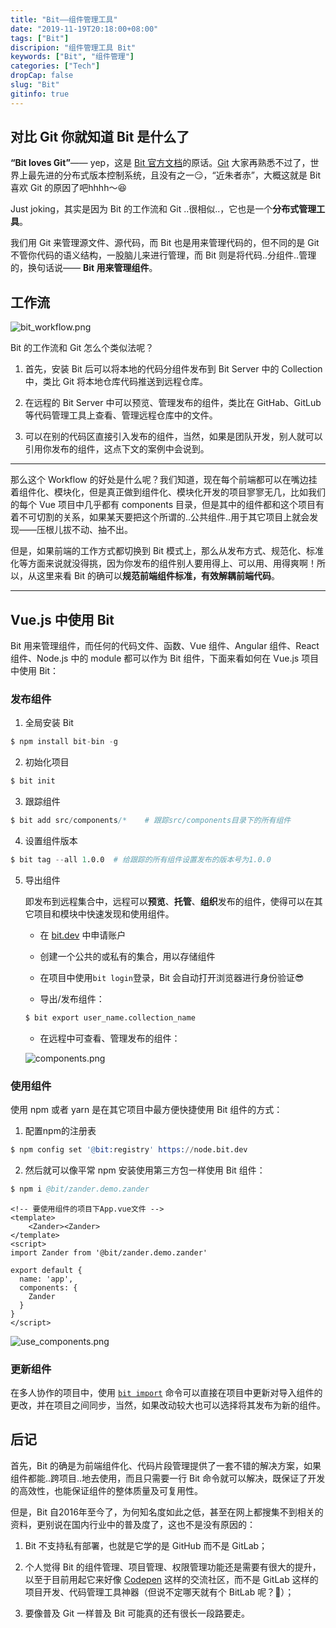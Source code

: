 ```yaml
---
title: "Bit——组件管理工具"
date: "2019-11-19T20:18:00+08:00"
tags: ["Bit"]
discripion: "组件管理工具 Bit"
keywords: ["Bit", "组件管理"]
categories: ["Tech"]
dropCap: false
slug: "Bit"
gitinfo: true
---
```

## 对比 Git 你就知道 Bit 是什么了
**“Bit loves Git”**—— yep，这是 [Bit 官方文档](https://docs.bit.dev/docs/quick-start)的原话。[Git](https://git-scm.com/) 大家再熟悉不过了，世界上最先进的分布式版本控制系统，且没有之一😏，“近朱者赤”，大概这就是 Bit 喜欢 Git 的原因了吧hhhh～😆

Just joking，其实是因为 Bit 的工作流和 Git ..很相似..，它也是一个**分布式管理工具**。

我们用 Git 来管理源文件、源代码，而 Bit 也是用来管理代码的，但不同的是 Git 不管你代码的语义结构，一股脑儿来进行管理，而 Bit 则是将代码..分组件..管理的，换句话说—— **Bit 用来管理组件**。

## 工作流

![bit_workflow.png](http://blog.xuezenghui.com/bit/bit_workflow.png "Bit Workflow")


Bit 的工作流和 Git 怎么个类似法呢？

1. 首先，安装 Bit 后可以将本地的代码分组件发布到 Bit Server 中的 Collection 中，类比 Git 将本地仓库代码推送到远程仓库。

2. 在远程的 Bit Server 中可以预览、管理发布的组件，类比在 GitHab、GitLub 等代码管理工具上查看、管理远程仓库中的文件。

3. 可以在别的代码区直接引入发布的组件，当然，如果是团队开发，别人就可以引用你发布的组件，这点下文的案例中会说到。

***
那么这个 Workflow 的好处是什么呢？我们知道，现在每个前端都可以在嘴边挂着组件化、模块化，但是真正做到组件化、模块化开发的项目寥寥无几，比如我们的每个 Vue 项目中几乎都有 components 目录，但是其中的组件都和这个项目有着不可切割的关系，如果某天要把这个所谓的..公共组件..用于其它项目上就会发现——压根儿拔不动、抽不出。

但是，如果前端的工作方式都切换到 Bit 模式上，那么从发布方式、规范化、标准化等方面来说就没得挑，因为你发布的组件别人要用得上、可以用、用得爽啊！所以，从这里来看 Bit 的确可以**规范前端组件标准，有效解耦前端代码**。
***

## Vue.js 中使用 Bit

Bit 用来管理组件，而任何的代码文件、函数、Vue 组件、Angular 组件、React 组件、Node.js 中的 module 都可以作为 Bit 组件，下面来看如何在 Vue.js 项目中使用 Bit：

### 发布组件
1. 全局安装 Bit

```s
$ npm install bit-bin -g
```

2. 初始化项目

```s
$ bit init
```

3. 跟踪组件

```s
$ bit add src/components/*    # 跟踪src/components目录下的所有组件
```

4. 设置组件版本

```s
$ bit tag --all 1.0.0  # 给跟踪的所有组件设置发布的版本号为1.0.0
```

5. 导出组件

    即发布到远程集合中，远程可以**预览**、**托管**、**组织**发布的组件，使得可以在其它项目和模块中快速发现和使用组件。


    - 在 [bit.dev](https://bit.dev/) 中申请账户

    - 创建一个公共的或私有的集合，用以存储组件

    - 在项目中使用`bit login`登录，Bit 会自动打开浏览器进行身份验证😎

    - 导出/发布组件：
    ```s
    $ bit export user_name.collection_name
    ```

    - 在远程中可查看、管理发布的组件：

    ![components.png](http://blog.xuezenghui.com/bit/components.png "发布的组件")

### 使用组件

使用 npm 或者 yarn 是在其它项目中最方便快捷使用 Bit 组件的方式：

1. 配置npm的注册表

```s
$ npm config set '@bit:registry' https://node.bit.dev
```

2. 然后就可以像平常 npm 安装使用第三方包一样使用 Bit 组件：

```s
$ npm i @bit/zander.demo.zander
```

```vue
<!-- 要使用组件的项目下App.vue文件 -->
<template>
    <Zander><Zander>
</template>
<script>
import Zander from '@bit/zander.demo.zander'

export default {
  name: 'app',
  components: {
    Zander
  }
}
</script>
```

![use_components.png](http://blog.xuezenghui.com/bit/use_components.png "页面成功显示组件内容")

### 更新组件

在多人协作的项目中，使用 [`bit import`](https://docs.bit.dev/docs/sourcing-components#importing-new-versions) 命令可以直接在项目中更新对导入组件的更改，并在项目之间同步，当然，如果改动较大也可以选择将其发布为新的组件。

## 后记

首先，Bit 的确是为前端组件化、代码片段管理提供了一套不错的解决方案，如果组件都能..跨项目..地去使用，而且只需要一行 Bit 命令就可以解决，既保证了开发的高效性，也能保证组件的整体质量及可复用性。

但是，Bit 自2016年至今了，为何知名度如此之低，甚至在网上都搜集不到相关的资料，更别说在国内行业中的普及度了，这也不是没有原因的：
	
1. Bit 不支持私有部署，也就是它学的是 GitHub 而不是 GitLab；

2. 个人觉得 Bit 的组件管理、项目管理、权限管理功能还是需要有很大的提升，以至于目前用起它来好像 [Codepen](https://codepen.io) 这样的交流社区，而不是 GitLab 这样的项目开发、代码管理工具神器（但说不定哪天就有个 BitLab 呢？🤔）；

3. 要像普及 Git 一样普及 Bit 可能真的还有很长一段路要走。
